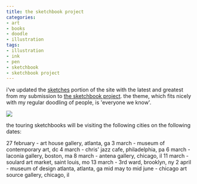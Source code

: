 ```yaml
---
title: the sketchbook project
categories:
- art
- books
- doodle
- illustration
tags:
- illustration
- ink
- pen
- sketchbook
- sketchbook project
---
```


i've updated the [sketches](http://shannonethomas.com/sketches/) portion of the site with the latest and greatest from my submission to [the sketchbook project](http://www.arthousecoop.com/sketchbookproject/). the theme, which fits nicely with my regular doodling of people, is 'everyone we know'.

[![](http://www.shannonethomas.com/words/blog/old-uploads/2009/03/sp24.jpg)](http://shannonethomas.com/sketches/)

the touring sketchbooks will be visiting the following cities on the following dates:

27 february - art house gallery, atlanta, ga
3 march - museum of contemporary art, dc
4 march - chris' jazz cafe, philadelphia, pa
6 march - laconia gallery, boston, ma
8 march - antena gallery, chicago, il
11 march - soulard art market, saint louis, mo
13 march - 3rd ward, brooklyn, ny
2 april - museum of design atlanta, atlanta, ga
mid may to mid june - chicago art source gallery, chicago, il

